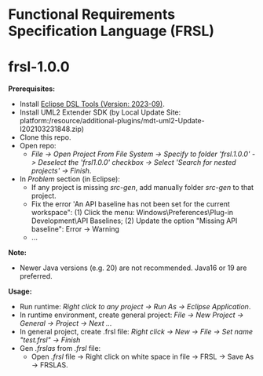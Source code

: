 # Functional Requirements Specification Language (FRSL)
# frsl-1.0.0

**Prerequisites:**
- Install [Eclipse DSL Tools (Version: 2023-09)](https://www.eclipse.org/downloads/packages/release/2023-09/r/eclipse-ide-java-and-dsl-developers).
- Install UML2 Extender SDK (by Local Update Site: platform:/resource/additional-plugins/mdt-uml2-Update-I202103231848.zip)
 - Clone this repo.
- Open repo: 
  - *File -> Open Project From File System -> Specify to folder 'frsl.1.0.0' -> Deselect the 'frsl1.0.0' checkbox -> Select 'Search for nested projects' -> Finish*.
- In *Problem* section (in Eclipse):
  - If any project is missing *src-gen*, add manually folder *src-gen* to that project.
  - Fix the error 'An API baseline has not been set for the current workspace": (1) Click the menu: Windows\Preferences\Plug-in Development\API Baselines; (2) Update the option "Missing API baseline": Error -> Warning
  - ...
  
**Note:**
- Newer Java versions (e.g. 20) are not recommended. Java16 or 19 are preferred.

**Usage:**

- Run runtime: *Right click to any project -> Run As -> Eclipse Application*.
- In runtime environment, create general project: *File -> New Project -> General -> Project -> Next ...*
- In general project, create .frsl file: *Right click -> New -> File -> Set name "test.frsl" -> Finish*
- Gen *.frslas* from *.frsl* file:
  - Open *.frsl* file -> Right click on white space in file -> FRSL -> Save As -> FRSLAS.
